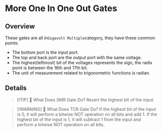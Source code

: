 <script setup lang="ts">
import MoreOneInOneOutTable from "../../../components/MoreOneInOneOut/MoreOneInOneOutTable.vue"
</script>

# More One In One Out Gates <Badge text="v1.0" type="info"/>

## Overview

These gates are all in`Gigavolt Multiple`category, they have these common points:

* The bottom port is the input port.
* The top and back port are the output port with the same voltage.
* The highest(leftmost) bit of the voltages represents the sign, the radix point is between the 16th and 17th bit.
* The unit of measurement related to trigonometric functions is radian.

## Details

<MoreOneInOneOutTable />

> [!TIP] 📝 What Does SMR Gate Do?
> Revert the highest bit of the input.

> [!WARNING] 📝 What Does TCR Gate Do?
> If the highest bit of the input is 0, it will perform a bitwise NOT operation on all bits and add 1.
> If the highest bit of the input is 1, it will subtract 1 from the input and perform a bitwise NOT operation on all bits.